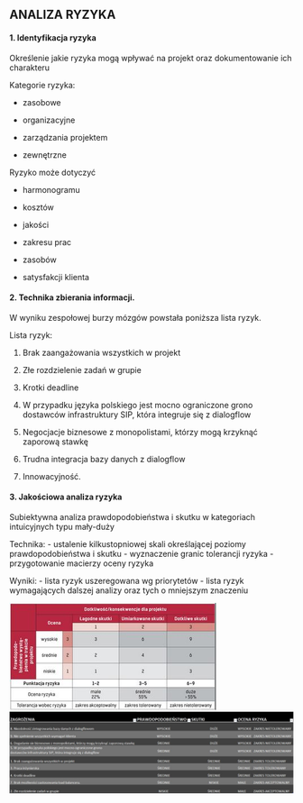 ## ANALIZA RYZYKA

#### 1. Identyfikacja ryzyka

Określenie jakie ryzyka mogą wpływać na projekt oraz dokumentowanie ich charakteru

Kategorie ryzyka: 

- zasobowe

- organizacyjne

- zarządzania projektem

- zewnętrzne

Ryzyko może dotyczyć

- harmonogramu

- kosztów

- jakości

- zakresu prac

- zasobów

- satysfakcji klienta

#### 2. Technika zbierania informacji.

W wyniku zespołowej burzy mózgów powstała poniższa lista ryzyk.

Lista ryzyk:

  1. Brak zaangażowania wszystkich w projekt

  2. Złe rozdzielenie zadań w grupie

  3. Krotki deadline

  4. W przypadku języka polskiego jest mocno ograniczone grono dostawców infrastruktury SIP, która integruje się z dialogflow

  5. Negocjacje biznesowe z monopolistami, którzy mogą krzyknąć zaporową stawkę

  6. Trudna integracja bazy danych z dialogflow

  7. Innowacyjność.
  

  #### 3. Jakościowa analiza ryzyka 

Subiektywna analiza prawdopodobieństwa i skutku w kategoriach intuicyjnych typu mały-duży

Technika:  - ustalenie kilkustopniowej skali określającej poziomy prawdopodobieństwa i skutku  - wyznaczenie granic tolerancji ryzyka  - przygotowanie macierzy oceny ryzyka

Wyniki:  - lista ryzyk uszeregowana wg priorytetów  - lista ryzyk wymagających dalszej analizy oraz tych o mniejszym znaczeniu

![Alternatives](https://github.com/Jarxinho/Rebecka-Voice-Bot/blob/develop/images/macierz.JPG)
 ![Alternatives](https://github.com/Jarxinho/Rebecka-Voice-Bot/blob/develop/images/macierz2.JPG)


 
 
 
 
